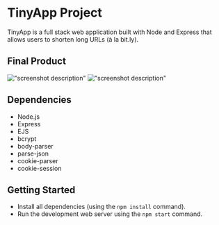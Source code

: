 # TinyApp Project

TinyApp is a full stack web application built with Node and Express that allows users to shorten long URLs (à la bit.ly).

## Final Product

!["screenshot description"](#)
!["screenshot description"](#)

## Dependencies

- Node.js
- Express
- EJS
- bcrypt
- body-parser
- parse-json
- cookie-parser
- cookie-session


## Getting Started

- Install all dependencies (using the `npm install` command).
- Run the development web server using the `npm start` command.